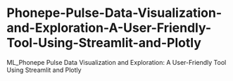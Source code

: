 # Phonepe-Pulse-Data-Visualization-and-Exploration-A-User-Friendly-Tool-Using-Streamlit-and-Plotly
ML_Phonepe Pulse Data Visualization and Exploration: A User-Friendly Tool Using Streamlit and Plotly
